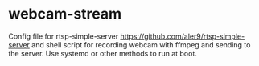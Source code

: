# webcam-stream
Config file for rtsp-simple-server https://github.com/aler9/rtsp-simple-server and shell script for recording webcam with ffmpeg and sending to the server.
Use systemd or other methods to run at boot.
